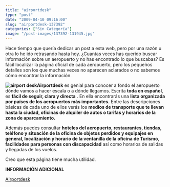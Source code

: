 ```yaml
---
title: "airportdesk"
type: "post"
date: "2009-04-10 09:16:00"
slug: "airportdesk-137392"
categories: ["Sin Categoría"]
image: "/post-images/137392-131945.jpg"
---
```


Hace tiempo que quería dedicar un post a esta web, pero por una razón u otra lo he ido retrasando hasta hoy. ¿Cuantas veces has querido buscar información sobre un aeropuerto y no has encontrado lo que buscabas? Es fácil localizar la página oficial de cada aeropuerto, pero los pequeños detalles son los que muchas veces no aparecen aclarados o no sabemos cómo encontrar la información.

**![airport desk](/post-images/137392-131945.jpg "airport desk")Airportdesk** es genial para conocer a fondo el aeropuerto dónde vamos a hacer escala o a dónde llegamos. Escrita **toda en español**, es **fácil de seguir, clara y directa** . En ella encontrarás una **lista organizada por países de los aeropuertos más importantes.** Entre las descripciones básicas de cada uno de ellos verás los **medios de transporte que te llevan hasta la ciudad, oficinas de alquiler de autos o tarifas y horarios de la zona de aparcamiento.**

Además puedes consultar **hoteles del aeropuerto, restaurantes, tiendas, teléfono y situación de la oficina de objetos perdidos y equipajes en general, localización y horario de la ventanilla de la oficina de Turismo**, **facilidades para personas con discapacidad** así como horarios de salidas y llegadas de los vuelos.

Creo que esta página tiene mucha utilidad.

**INFORMACIÓN ADICIONAL**

[Airportdesk](http://www.airportdesk.es/)